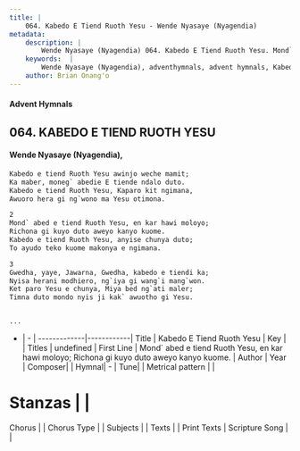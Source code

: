 ```yaml
---
title: |
    064. Kabedo E Tiend Ruoth Yesu - Wende Nyasaye (Nyagendia)
metadata:
    description: |
        Wende Nyasaye (Nyagendia) 064. Kabedo E Tiend Ruoth Yesu. Mond` abed e tiend Ruoth Yesu, en kar hawi moloyo; Richona gi kuyo duto aweyo kanyo kuome. Kabedo e tiend Ruoth Yesu, anyise chunya duto; To ayudo teko kuome makonya e ngimana.  
    keywords:  |
        Wende Nyasaye (Nyagendia), adventhymnals, advent hymnals, Kabedo E Tiend Ruoth Yesu, Mond` abed e tiend Ruoth Yesu, en kar hawi moloyo; Richona gi kuyo duto aweyo kanyo kuome.. 
    author: Brian Onang'o
---
```


#### Advent Hymnals
## 064. KABEDO E TIEND RUOTH YESU
####  Wende Nyasaye (Nyagendia),

```txt
Kabedo e tiend Ruoth Yesu awinjo weche mamit;
Ka maber, moneg` abedie E tiende ndalo duto.
Kabedo e tiend Ruoth Yesu, Kaparo kit ngimana,
Awuoro hera gi ng`wono ma Yesu otimona.

2
Mond` abed e tiend Ruoth Yesu, en kar hawi moloyo;
Richona gi kuyo duto aweyo kanyo kuome.
Kabedo e tiend Ruoth Yesu, anyise chunya duto;
To ayudo teko kuome makonya e ngimana.

3
Gwedha, yaye, Jawarna, Gwedha, kabedo e tiendi ka;
Nyisa herani modhiero, ng`iya gi wang`i mang`won.
Ket paro Yesu e chunya, Miya bed ng`ati maler;
Timna duto mondo nyis ji kak` awuotho gi Yesu.


...
```

- |   -  |
-------------|------------|
Title | Kabedo E Tiend Ruoth Yesu |
Key |  |
Titles | undefined |
First Line | Mond` abed e tiend Ruoth Yesu, en kar hawi moloyo; Richona gi kuyo duto aweyo kanyo kuome. |
Author | 
Year | 
Composer| |
Hymnal|  - |
Tune|  |
Metrical pattern | |
# Stanzas |  |
Chorus |  |
Chorus Type |  |
Subjects | |
Texts |  |
Print Texts | 
Scripture Song |  |
    
